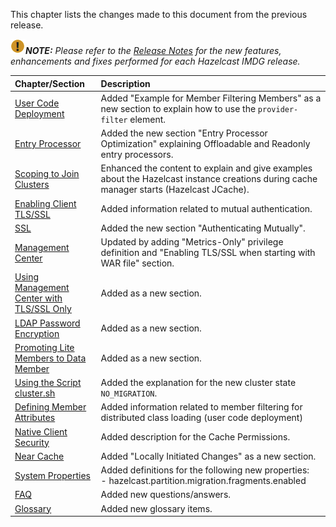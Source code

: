 
This chapter lists the changes made to this document from the previous release.


![image](images/NoteSmall.jpg)***NOTE:*** *Please refer to the <a href="http://docs.hazelcast.org/docs/release-notes/" target="_blank">Release Notes</a> for the new features, enhancements and fixes performed for each Hazelcast IMDG release.*


|Chapter/Section|Description|
|:-------|:-----------|
|[User Code Deployment](/04_Setting_Up_Clusters/07_User_Code_Deployment.md)|Added "Example for Member Filtering Members" as a new section to explain how to use the `provider-filter` element.
|[Entry Processor](/08_Distributed_Computing/03_Entry_Processor)|Added the new section "Entry Processor Optimization" explaining Offloadable and Readonly entry processors.|
|[Scoping to Join Clusters](/11_Hazelcast_JCache/05_Hazelcast_JCache_Extension-ICache/00_Scoping_to_Join_Clusters.md)|Enhanced the content to explain and give examples about the Hazelcast instance creations during cache manager starts (Hazelcast JCache).
|[Enabling Client TLS/SSL](/14_Hazelcast_Java_Client/02_Configuring_Java_Client/00_Configuring_Client_Network.md)|Added information related to mutual authentication.
|[SSL](/18_Security/04_TLS-SSL.md)|Added the new section "Authenticating Mutually".
|[Management Center](/17_Management/06_Management_Center/)|Updated by adding "Metrics-Only" privilege definition and "Enabling TLS/SSL when starting with WAR file" section.
|[Using Management Center with TLS/SSL Only](/17_Management/06_Management_Center/01_Using_Management_Center_with_TLS-SSL_Only.md)|Added as a new section.
|[LDAP Password Encryption](/17_Management/06_Management_Center/02_LDAP_Authentication.md)|Added as a new section.
|[Promoting Lite Members to Data Member](/17_Management/03_Cluster_Utilities/04_Enabling_Lite_Members.md)|Added as a new section.
|[Using the Script cluster.sh](/17_Management/03_Cluster_Utilities/02_Using_the_Script_cluster.sh.md)|Added the explanation for the new cluster state `NO_MIGRATION`.
|[Defining Member Attributes](/17_Management/03_Cluster_Utilities/05_Defining_Member_Attributes.md)|Added information related to member filtering for distributed class loading (user code deployment)
|[Native Client Security](/18_Security/08_Native_Client_Security.md)|Added description for the Cache Permissions.|
|[Near Cache](/19_Performance/04_Near_Cache/06_Near_Cache_Consistency.md)|Added "Locally Initiated Changes" as a new section.
|[System Properties](/25_System_Properties.md)|Added definitions for the following new properties: <br> - hazelcast.partition.migration.fragments.enabled
|[FAQ](/28_FAQ.md)|Added new questions/answers.|
|[Glossary](/29_Glossary)|Added new glossary items.|
